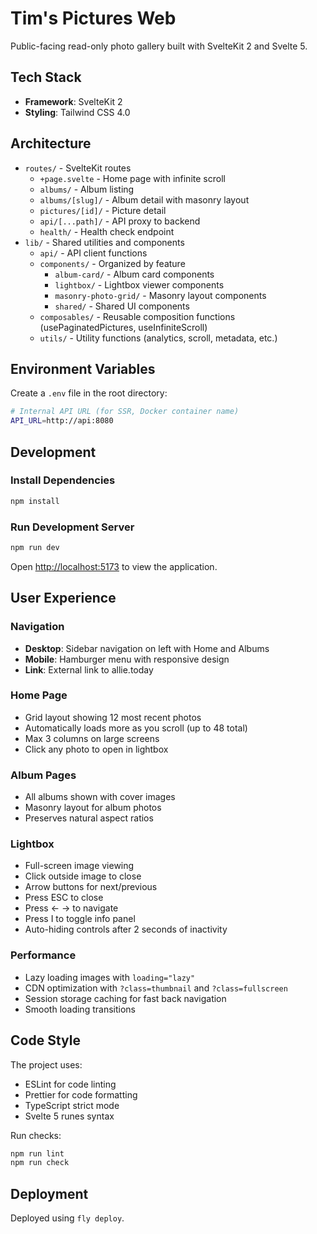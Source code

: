 # Tim's Pictures Web

Public-facing read-only photo gallery built with SvelteKit 2 and Svelte 5.

## Tech Stack

- **Framework**: SvelteKit 2
- **Styling**: Tailwind CSS 4.0

## Architecture

- `routes/` - SvelteKit routes
  - `+page.svelte` - Home page with infinite scroll
  - `albums/` - Album listing
  - `albums/[slug]/` - Album detail with masonry layout
  - `pictures/[id]/` - Picture detail
  - `api/[...path]/` - API proxy to backend
  - `health/` - Health check endpoint
- `lib/` - Shared utilities and components
  - `api/` - API client functions
  - `components/` - Organized by feature
    - `album-card/` - Album card components
    - `lightbox/` - Lightbox viewer components
    - `masonry-photo-grid/` - Masonry layout components
    - `shared/` - Shared UI components
  - `composables/` - Reusable composition functions (usePaginatedPictures, useInfiniteScroll)
  - `utils/` - Utility functions (analytics, scroll, metadata, etc.)

## Environment Variables

Create a `.env` file in the root directory:

```bash
# Internal API URL (for SSR, Docker container name)
API_URL=http://api:8080
```

## Development

### Install Dependencies

```bash
npm install
```

### Run Development Server

```bash
npm run dev
```

Open [http://localhost:5173](http://localhost:5173) to view the application.

## User Experience

### Navigation

- **Desktop**: Sidebar navigation on left with Home and Albums
- **Mobile**: Hamburger menu with responsive design
- **Link**: External link to allie.today

### Home Page

- Grid layout showing 12 most recent photos
- Automatically loads more as you scroll (up to 48 total)
- Max 3 columns on large screens
- Click any photo to open in lightbox

### Album Pages

- All albums shown with cover images
- Masonry layout for album photos
- Preserves natural aspect ratios

### Lightbox

- Full-screen image viewing
- Click outside image to close
- Arrow buttons for next/previous
- Press ESC to close
- Press ← → to navigate
- Press I to toggle info panel
- Auto-hiding controls after 2 seconds of inactivity

### Performance

- Lazy loading images with `loading="lazy"`
- CDN optimization with `?class=thumbnail` and `?class=fullscreen`
- Session storage caching for fast back navigation
- Smooth loading transitions

## Code Style

The project uses:

- ESLint for code linting
- Prettier for code formatting
- TypeScript strict mode
- Svelte 5 runes syntax

Run checks:

```bash
npm run lint
npm run check
```

## Deployment

Deployed using `fly deploy`.
